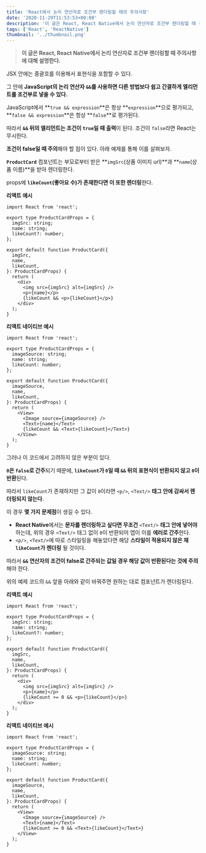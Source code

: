```yaml
---
title: 'React에서 논리 연산자로 조건부 렌더링할 때의 주의사항'
date: '2020-11-29T11:53:53+00:00'
description: '이 글은 React, React Native에서 논리 연산자로 조건부 렌더링할 때 주의사항에 대해 설명하는 글입니다.'
tags: ['React', 'ReactNative']
thumbnail: '../thumbnail.png'
---
```


> **이 글은 React, React Native에서 논리 연산자로 조건부 렌더링할 때 주의사항에 대해 설명한다.**

JSX 안에는 중괄호를 이용해서 표현식을 포함할 수 있다.

그 안에 **JavaScript의 논리 연산자 `&&`를 사용하면 다른 방법보다 쉽고 간결하게 엘리먼트를 조건부로 넣을 수 있다.**

JavaScript에서 **`true && expression`**은 항상 **`expression`**으로 평가되고, **`false && expression`**은 항상 **`false`**로 평가된다.

따라서 **`&&` 뒤의 엘리먼트는 조건이 `true`일 때 출력**이 된다. 조건이 `false`라면 React는 무시한다.

**조건이 false일 때 주의**해야 할 점이 있다. 아래 예제를 통해 이를 살펴보자.

**`ProductCard`** 컴포넌트는 부모로부터 받은 **`imgSrc`(상품 이미지 url)**과 **`name`(상품 이름)**을 받아 렌더링한다.

props에 **`likeCount`(좋아요 수)가 존재한다면 이 또한 렌더링**한다.

**리액트 예시**

```tsx
import React from 'react';

export type ProductCardProps = {
  imgSrc: string;
  name: string;
  likeCount?: number;
};

export default function ProductCard({
  imgSrc,
  name,
  likeCount,
}: ProductCardProps) {
  return (
    <div>
      <img src={imgSrc} alt={imgSrc} />
      <p>{name}</p>
      {likeCount && <p>{likeCount}</p>}
    </div>
  );
}
```

**리액트 네이티브 예시**

```tsx
import React from 'react';

export type ProductCardProps = {
  imageSource: string;
  name: string;
  likeCount: number;
};

export default function ProductCard({
  imageSource,
  name,
  likeCount,
}: ProductCardProps) {
  return (
    <View>
      <Image source={imageSource} />
      <Text>{name}</Text>
      {likeCount && <Text>{likeCount}</Text>}
    </View>
  );
}
```

그러나 이 코드에서 고려하지 않은 부분이 있다.

**`0`은 `false`로 간주**되기 때문에, **`likeCount`가 `0`일 때 `&&` 뒤의 표현식이 반환되지 않고 `0`이 반환**된다.

따라서 `likeCount`가 존재하지만 그 값이 `0`이라면 `<p/>`, `<Text/>` **태그 안에 감싸서 렌더링되지 않는다**.

이 경우 **몇 가지 문제점**이 생길 수 있다.

- **React Native**에서는 **문자를 렌더링하고 싶다면 무조건** `<Text/>` **태그 안에 넣어야** 하는데, 위의 경우 `<Text/>` 태그 없이 `0`이 반환되어 앱이 이를 **에러로 간주**한다.
- `<p/>`, `<Text/>`에 따로 스타일링을 해놓았다면 해당 **스타일이 적용되지 않은 채 `likeCount`가 렌더링** 될 것이다.

따라서 **`&&` 연산자의 조건이 false로 간주되는 값일 경우 해당 값이 반환된다는 것에 주의**해야 한다.

위의 예제 코드의 `&&` 앞을 아래와 같이 바꿔주면 원하는 대로 컴포넌트가 렌더링된다.

**리액트 예시**

```tsx
import React from 'react';

export type ProductCardProps = {
  imgSrc: string;
  name: string;
  likeCount?: number;
};

export default function ProductCard({
  imgSrc,
  name,
  likeCount,
}: ProductCardProps) {
  return (
    <div>
      <img src={imgSrc} alt={imgSrc} />
      <p>{name}</p>
      {likeCount >= 0 && <p>{likeCount}</p>}
    </div>
  );
}
```

**리액트 네이티브 예시**

```tsx
import React from 'react';

export type ProductCardProps = {
  imageSource: string;
  name: string;
  likeCount: number;
};

export default function ProductCard({
  imageSource,
  name,
  likeCount,
}: ProductCardProps) {
  return (
    <View>
      <Image source={imageSource} />
      <Text>{name}</Text>
      {likeCount >= 0 && <Text>{likeCount}</Text>}
    </View>
  );
}
```
